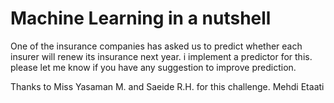 # Machine Learning in a nutshell

One of the insurance companies has asked us to predict whether each insurer will renew its insurance next year. i implement a predictor for this. please let me know if you have any suggestion to improve prediction.

Thanks to Miss Yasaman M. and Saeide R.H. for this challenge.
Mehdi Etaati
